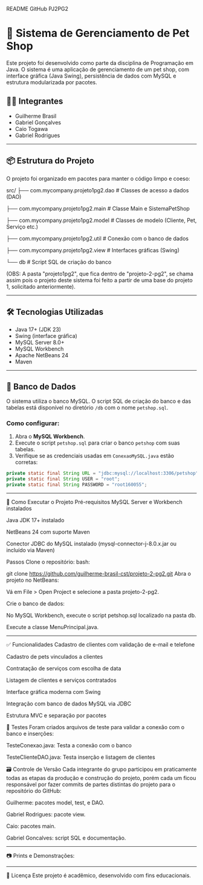 README GitHub PJ2PG2

# 🐾 Sistema de Gerenciamento de Pet Shop

Este projeto foi desenvolvido como parte da disciplina de Programação em Java. O sistema é uma aplicação de gerenciamento de um pet shop, com interface gráfica (Java Swing), persistência de dados com MySQL e estrutura modularizada por pacotes.

## 👨‍💻 Integrantes

- Guilherme Brasil  
- Gabriel Gonçalves  
- Caio Togawa  
- Gabriel Rodrigues

---

## 📦 Estrutura do Projeto

O projeto foi organizado em pacotes para manter o código limpo e coeso:

src/
├── com.mycompany.projeto1pg2.dao # Classes de acesso a dados (DAO)

├── com.mycompany.projeto1pg2.main # Classe Main e SistemaPetShop

├── com.mycompany.projeto1pg2.model # Classes de modelo (Cliente, Pet, Serviço etc.)

├── com.mycompany.projeto1pg2.util # Conexão com o banco de dados

├── com.mycompany.projeto1pg2.view # Interfaces gráficas (Swing)

└── db # Script SQL de criação do banco

(OBS: A pasta "projeto1pg2", que fica dentro de "projeto-2-pg2", se chama assim pois o projeto deste sistema foi feito a partir de uma base do projeto 1, solicitado anteriormente).

---

## 🛠️ Tecnologias Utilizadas

- Java 17+ (JDK 23)
- Swing (interface gráfica)
- MySQL Server 8.0+
- MySQL Workbench
- Apache NetBeans 24
- Maven

---

## 💾 Banco de Dados

O sistema utiliza o banco MySQL. O script SQL de criação do banco e das tabelas está disponível no diretório `/db` com o nome `petshop.sql`.

### Como configurar:

1. Abra o **MySQL Workbench**.
2. Execute o script `petshop.sql` para criar o banco `petshop` com suas tabelas.
3. Verifique se as credenciais usadas em `ConexaoMySQL.java` estão corretas:

```java
private static final String URL = "jdbc:mysql://localhost:3306/petshop";
private static final String USER = "root";
private static final String PASSWORD = "root160055";
```
---

🚀 Como Executar o Projeto
Pré-requisitos
MySQL Server e Workbench instalados

Java JDK 17+ instalado

NetBeans 24 com suporte Maven 

Conector JDBC do MySQL instalado (mysql-connector-j-8.0.x.jar ou incluído via Maven)

Passos
Clone o repositório:
bash:

git clone https://github.com/guilherme-brasil-cst/projeto-2-pg2.git
Abra o projeto no NetBeans:

Vá em File > Open Project e selecione a pasta projeto-2-pg2.

Crie o banco de dados:

No MySQL Workbench, execute o script petshop.sql localizado na pasta db.

Execute a classe MenuPrincipal.java.

--- ---

✅ Funcionalidades
Cadastro de clientes com validação de e-mail e telefone

Cadastro de pets vinculados a clientes

Contratação de serviços com escolha de data

Listagem de clientes e serviços contratados

Interface gráfica moderna com Swing

Integração com banco de dados MySQL via JDBC

Estrutura MVC e separação por pacotes

🧪 Testes
Foram criados arquivos de teste para validar a conexão com o banco e inserções:

TesteConexao.java: Testa a conexão com o banco

TesteClienteDAO.java: Testa inserção e listagem de clientes

🗃️ Controle de Versão
Cada integrante do grupo participou em praticamente todas as etapas da produção e construção do projeto, porém cada um ficou responsável por fazer commits de partes distintas do projeto para o repositório do GitHub:

Guilherme: pacotes model, test, e DAO.

Gabriel Rodrigues: pacote view.

Caio: pacotes main.

Gabriel Goncalves: script SQL e documentação.

---

📷 Prints e Demonstrações:
--- ---

🧾 Licença
Este projeto é acadêmico, desenvolvido com fins educacionais.
